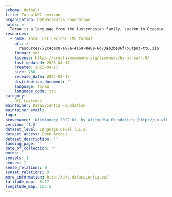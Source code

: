 ```yaml
---
schema: default
title: Torau UKC Lexicon
organization: DataScientia Foundation
notes: >-
  Torau is a language from the Austronesian family, spoken in Oceania. The UKC Lexicon of Torau is represented as a lexico-semantic network. It consists of words, word senses, synsets, as well as sense-level and synset-level relationships.
resources:
  - name: Torau UKC Lexicon LMF format
    url: >-
      resources/72c4cac8-a87a-4a69-8e8a-6d73ab2be06f/output-ttu.zip
    format: xml
    license: https://creativecommons.org/licenses/by-nc-sa/4.0/
    last_updated: 2023-04-17
    created: 2023-04-17
    size: 766
    release_date: 2023-04-17
    distribution_document: ''
    language: Torau
    language_code: ttu
category:
  - UKC Lexicons
maintainer: DataScientia Foundation
maintainer_email: ''
tags: ''
provenance: 'Wiktionary 2022.01. by Wikimedia Foundation (http://en.wiktionary.org); Princeton WordNet 2.1 by Princeton University (https://wordnet.princeton.edu)'
version: '1.0'
dataset_level: Language Level (L1-2)
dataset_access: Open Access
dataset_description: ''
landing_page: ''
date_of_collection: ''
words: 1
synsets: 1
senses: 1
sense_relations: 0
synset_relations: 0
more_information: http://ukc.datascientia.eu/
latitude_map: -6.17
longitude_map: 155.5
---
```

